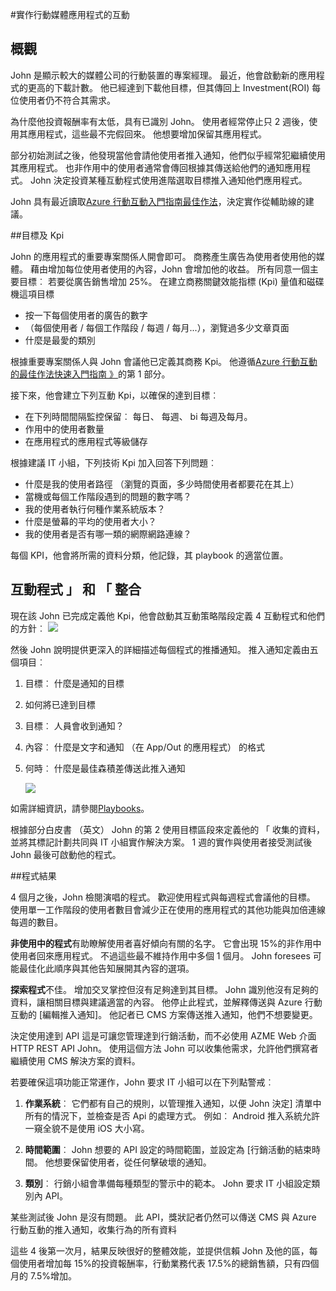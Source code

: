 <properties 
    pageTitle="Azure 行動互動實作媒體應用程式"
    description="媒體應用程式案例實作 Azure 行動互動" 
    services="mobile-engagement" 
    documentationCenter="mobile" 
    authors="piyushjo"
    manager="dwrede"
    editor=""/>

<tags
    ms.service="mobile-engagement"
    ms.devlang="na"
    ms.topic="article"
    ms.tgt_pltfrm="mobile-multiple"
    ms.workload="mobile" 
    ms.date="08/19/2016"
    ms.author="piyushjo"/>

#<a name="implement-mobile-engagement-with-media-app"></a>實作行動媒體應用程式的互動

## <a name="overview"></a>概觀

John 是顯示較大的媒體公司的行動裝置的專案經理。 最近，他會啟動新的應用程式的更高的下載計數。 他已經達到下載他目標，但其傳回上 Investment(ROI) 每位使用者仍不符合其需求。 

為什麼他投資報酬率有太低，具有已識別 John。 使用者經常停止只 2 週後，使用其應用程式，這些最不完假回來。 他想要增加保留其應用程式。

部分初始測試之後，他發現當他會請他使用者推入通知，他們似乎經常犯繼續使用其應用程式。 也非作用中的使用者通常會傳回根據其傳送給他們的通知應用程式。 John 決定投資某種互動程式使用進階選取目標推入通知他們應用程式。

John 具有最近讀取[Azure 行動互動入門指南最佳作法](mobile-engagement-getting-started-best-practices.md)，決定實作從輔助線的建議。

##<a name="objectives-and-kpis"></a>目標及 Kpi

John 的應用程式的重要專案關係人開會即可。 商務產生廣告為使用者使用他的媒體。 藉由增加每位使用者使用的內容，John 會增加他的收益。 所有同意一個主要目標︰ 若要從廣告銷售增加 25%。 在建立商務關鍵效能指標 (Kpi) 量值和磁碟機這項目標

* 按一下每個使用者的廣告的數字
* （每個使用者 / 每個工作階段 / 每週 / 每月...），瀏覽過多少文章頁面
* 什麼是最愛的類別

根據重要專案關係人與 John 會議他已定義其商務 Kpi。 他遵循[Azure 行動互動的最佳作法快速入門指南 》](mobile-engagement-getting-started-best-practices.md)的第 1 部分。 

接下來，他會建立下列互動 Kpi，以確保的達到目標︰

* 在下列時間間隔監控保留︰ 每日、 每週、 bi 每週及每月。
* 作用中的使用者數量
* 在應用程式的應用程式等級儲存

根據建議 IT 小組，下列技術 Kpi 加入回答下列問題︰

* 什麼是我的使用者路徑 （瀏覽的頁面，多少時間使用者都要花在其上）
* 當機或每個工作階段遇到的問題的數字嗎？
* 我的使用者執行何種作業系統版本？
* 什麼是螢幕的平均的使用者大小？
* 我的使用者是否有哪一類的網際網路連線？

每個 KPI，他會將所需的資料分類，他記錄，其 playbook 的適當位置。

## <a name="engagement-program-and-integration"></a>互動程式 」 和 「 整合

現在該 John 已完成定義他 Kpi，他會啟動其互動策略階段定義 4 互動程式和他們的方針︰    ![][1]

然後 John 說明提供更深入的詳細描述每個程式的推播通知。 推入通知定義由五個項目︰

1. 目標︰ 什麼是通知的目標
2. 如何將已達到目標
3. 目標︰ 人員會收到通知？
4. 內容︰ 什麼是文字和通知 （在 App/Out 的應用程式） 的格式
5. 何時︰ 什麼是最佳森積差傳送此推入通知

    ![][2]

如需詳細資訊，請參閱[Playbooks](https://github.com/Azure/azure-mobile-engagement-samples/tree/master/Playbooks)。

根據部分白皮書 （英文） John 的第 2 使用目標區段來定義他的 「 收集的資料，並將其標記計劃共同與 IT 小組實作解決方案。 1 週的實作與使用者接受測試後 John 最後可啟動他的程式。

##<a name="program-results"></a>程式結果

4 個月之後，John 檢閱演唱的程式。 歡迎使用程式與每週程式會議他的目標。 使用單一工作階段的使用者數目會減少正在使用的應用程式的其他功能與加倍連線每週的數目。

**非使用中的程式**有助瞭解使用者喜好傾向有關的名字。 它會出現 15%的非作用中使用者回來應用程式。 不過這些最不維持作用中多個 1 個月。 John foresees 可能最佳化此順序與其他告知展開其內容的選項。

**探索程式**不佳。 增加交叉掌控但沒有足夠達到其目標。 John 識別他沒有足夠的資料，讓相關目標與建議適當的內容。 他停止此程式，並解釋傳送與 Azure 行動互動的 [編輯推入通知]。 他記者已 CMS 方案傳送推入通知，他們不想要變更。

決定使用達到 API 這是可讓您管理達到行銷活動，而不必使用 AZME Web 介面 HTTP REST API John。 使用這個方法 John 可以收集他需求，允許他們撰寫者繼續使用 CMS 解決方案的資料。

若要確保這項功能正常運作，John 要求 IT 小組可以在下列點警戒︰

1. **作業系統**︰ 它們都有自己的規則，以管理推入通知，以便 John 決定] 清單中所有的情況下，並檢查是否 Api 的處理方式。
例如︰ Android 推入系統允許一窺全貌不是使用 iOS 大小寫。

2. **時間範圍**︰ John 想要的 API 設定的時間範圍，並設定為 [行銷活動的結束時間。 他想要保留使用者，從任何擊破壞的通知。

3. **類別**︰ 行銷小組會準備每種類型的警示中的範本。 John 要求 IT 小組設定類別內 API。

某些測試後 John 是沒有問題。 此 API，獎狀記者仍然可以傳送 CMS 與 Azure 行動互動的推入通知，收集行為的所有資料

這些 4 後第一次月，結果反映很好的整體效能，並提供信賴 John 及他的區，每個使用者增加每 15%的投資報酬率，行動業務代表 17.5%的總銷售額，只有四個月的 7.5%增加。

<!--Image references-->
[1]: ./media/mobile-engagement-media-scenario/engagement-strategy.png
[2]: ./media/mobile-engagement-media-scenario/push-scenarios.png

<!--Link references-->
[Media Playbook link]: https://github.com/Azure/azure-mobile-engagement-samples/tree/master/Playbooks
